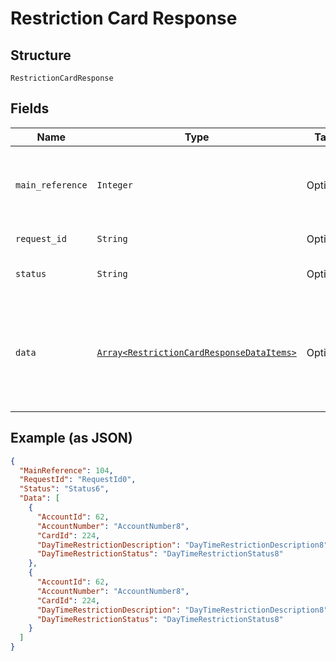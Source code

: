 
# Restriction Card Response

## Structure

`RestrictionCardResponse`

## Fields

| Name | Type | Tags | Description |
|  --- | --- | --- | --- |
| `main_reference` | `Integer` | Optional | Main reference number for tracking.<br>Example: 123455 |
| `request_id` | `String` | Optional | API Request Id |
| `status` | `String` | Optional | API Response Status |
| `data` | [`Array<RestrictionCardResponseDataItems>`](../../doc/models/restriction-card-response-data-items.md) | Optional | List of card restriction requests validated and submitted successfully for processing. |

## Example (as JSON)

```json
{
  "MainReference": 104,
  "RequestId": "RequestId0",
  "Status": "Status6",
  "Data": [
    {
      "AccountId": 62,
      "AccountNumber": "AccountNumber8",
      "CardId": 224,
      "DayTimeRestrictionDescription": "DayTimeRestrictionDescription8",
      "DayTimeRestrictionStatus": "DayTimeRestrictionStatus8"
    },
    {
      "AccountId": 62,
      "AccountNumber": "AccountNumber8",
      "CardId": 224,
      "DayTimeRestrictionDescription": "DayTimeRestrictionDescription8",
      "DayTimeRestrictionStatus": "DayTimeRestrictionStatus8"
    }
  ]
}
```

